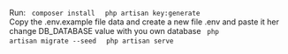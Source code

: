 Run:
<code> composer install </code>
<code> php artisan key:generate </code>
Copy the .env.example file data and create a new file .env and paste it her
change DB_DATABASE value with you own database 
<code> php artisan migrate --seed </code>
<code> php artisan serve </code>